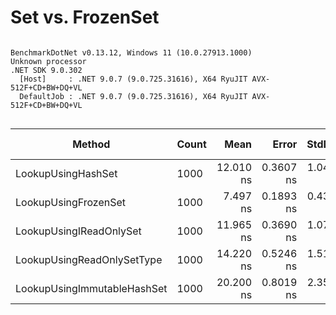 # Set vs. FrozenSet



```

BenchmarkDotNet v0.13.12, Windows 11 (10.0.27913.1000)
Unknown processor
.NET SDK 9.0.302
  [Host]     : .NET 9.0.7 (9.0.725.31616), X64 RyuJIT AVX-512F+CD+BW+DQ+VL
  DefaultJob : .NET 9.0.7 (9.0.725.31616), X64 RyuJIT AVX-512F+CD+BW+DQ+VL


```
| Method                      | Count | Mean      | Error     | StdDev    | Median    | Ratio | RatioSD | Allocated | Alloc Ratio |
|---------------------------- |------ |----------:|----------:|----------:|----------:|------:|--------:|----------:|------------:|
| LookupUsingHashSet          | 1000  | 12.010 ns | 0.3607 ns | 1.0466 ns | 11.701 ns |  1.00 |    0.00 |         - |          NA |
| LookupUsingFrozenSet        | 1000  |  7.497 ns | 0.1893 ns | 0.4387 ns |  7.386 ns |  0.64 |    0.05 |         - |          NA |
| LookupUsingIReadOnlySet     | 1000  | 11.965 ns | 0.3690 ns | 1.0764 ns | 11.820 ns |  1.00 |    0.12 |         - |          NA |
| LookupUsingReadOnlySetType  | 1000  | 14.220 ns | 0.5246 ns | 1.5136 ns | 13.818 ns |  1.19 |    0.16 |         - |          NA |
| LookupUsingImmutableHashSet | 1000  | 20.200 ns | 0.8019 ns | 2.3519 ns | 19.743 ns |  1.69 |    0.25 |         - |          NA |
